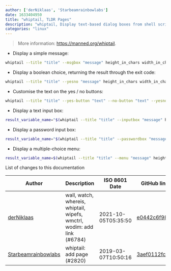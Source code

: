 ```yaml
---
author: ['derNiklaas', 'Starbeamrainbowlabs']
date: 1633404950
title: "whiptail, TLDR Pages"
description: "whiptail, Display text-based dialog boxes from shell scripts."
categories: "linux"
---
```

> More information: <https://manned.org/whiptail>.

- Display a simple message:

```bash
whiptail --title "title" --msgbox "message" height_in_chars width_in_chars
```

- Display a boolean choice, returning the result through the exit code:

```bash
whiptail --title "title" --yesno "message" height_in_chars width_in_chars
```

- Customise the text on the yes / no buttons:

```bash
whiptail --title "title" --yes-button "text" --no-button "text" --yesno "message" height_in_chars width_in_chars
```

- Display a text input box:

```bash
result_variable_name="$(whiptail --title "title" --inputbox "message" height_in_chars width_in_chars default_text 3>&1 1>&2 2>&3)"
```

- Display a password input box:

```bash
result_variable_name="$(whiptail --title "title" --passwordbox "message" height_in_chars width_in_chars 3>&1 1>&2 2>&3)"
```

- Display a multiple-choice menu:

```bash
result_variable_name=$(whiptail --title "title" --menu "message" height_in_chars width_in_chars menu_display_height "value_1" "display_text_1" "value_n" "display_text_n" ..... 3>&1 1>&2 2>&3)
```
List of changes to this documentation


Author | Description | ISO 8601 Date | GitHub link
------|-----|-----|-----
[derNiklaas](mailto:derNiklaas@users.noreply.github.com) | wall, watch, whereis, whiptail, wipefs, wmctrl, wodim: add link (#6784) | 2021-10-05T05:35:50 | [e0442c6f98f5](https://github.com/tldr-pages/tldr/commit/e0442c6f98f5e01ffc3acd1398249cf0a8a3673d)
[Starbeamrainbowlabs](mailto:sbrl@starbeamrainbowlabs.com) | whiptail: add page (#2820) | 2019-03-07T10:50:16 | [3aef0112fca7](https://github.com/tldr-pages/tldr/commit/3aef0112fca76e0033807f8feda04345e3e31df7)

